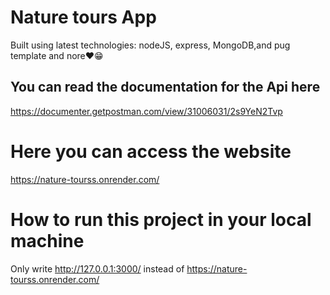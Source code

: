 # Nature tours App

Built using latest technologies: nodeJS, express, MongoDB,and pug template and nore❤😁

## You can read the documentation for the Api here

https://documenter.getpostman.com/view/31006031/2s9YeN2Tvp

# Here you can access the website

https://nature-tourss.onrender.com/

# How to run this project in your local machine

Only write http://127.0.0.1:3000/ instead of https://nature-tourss.onrender.com/
